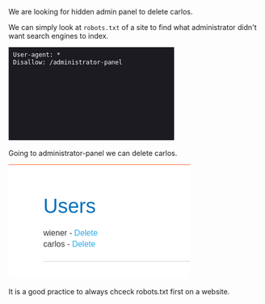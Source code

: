 We are looking for hidden admin panel to delete carlos.

We can simply look at `robots.txt` of a site to find what administrator didn't want search engines to index.

![robots.txt](../../../assets/port_swigger/unprotected_admin_functionality/robots.png)

Going to administrator-panel we can delete carlos.

![administrator-panel](../../../assets/port_swigger/unprotected_admin_functionality/admin_panel.png)

It is a good practice to always chceck robots.txt first on a website.